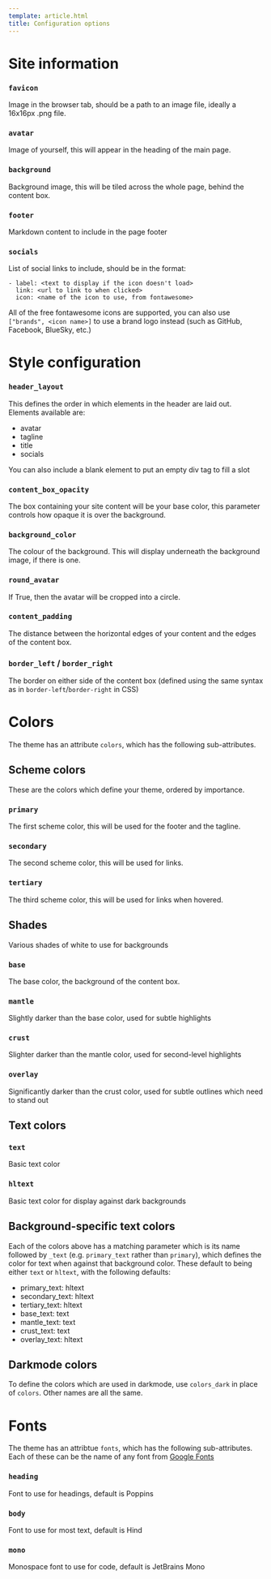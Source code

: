 ```yaml
---
template: article.html
title: Configuration options
---
```


# Site information
### `favicon`
Image in the browser tab, should be a path to an image file, ideally a 16x16px .png file.

### `avatar`
Image of yourself, this will appear in the heading of the main page.

### `background`
Background image, this will be tiled across the whole page, behind the content box.

### `footer`
Markdown content to include in the page footer

### `socials`
List of social links to include, should be in the format:
```
- label: <text to display if the icon doesn't load>
  link: <url to link to when clicked>
  icon: <name of the icon to use, from fontawesome>
```
All of the free fontawesome icons are supported, you can also use `["brands", <icon name>]` to use a brand logo instead (such as GitHub, Facebook, BlueSky, etc.)

# Style configuration
### `header_layout`
This defines the order in which elements in the header are laid out. Elements available are:

- avatar
- tagline
- title
- socials

You can also include a blank element to put an empty div tag to fill a slot

### `content_box_opacity`
The box containing your site content will be your base color, this parameter controls how opaque it is over the background.

### `background_color`
The colour of the background. This will display underneath the background image, if there is one.

### `round_avatar`
If True, then the avatar will be cropped into a circle.

### `content_padding`
The distance between the horizontal edges of your content and the edges of the content box.

### `border_left` / `border_right`
The border on either side of the content box (defined using the same syntax as in `border-left`/`border-right` in CSS)

# Colors
The theme has an attribute `colors`, which has the following sub-attributes.

## Scheme colors
These are the colors which define your theme, ordered by importance.

### `primary`
The first scheme color, this will be used for the footer and the tagline.

### `secondary`
The second scheme color, this will be used for links.

### `tertiary`
The third scheme color, this will be used for links when hovered.

## Shades
Various shades of white to use for backgrounds

### `base`
The base color, the background of the content box.

### `mantle`
Slightly darker than the base color, used for subtle highlights

### `crust`
Slighter darker than the mantle color, used for second-level highlights

### `overlay`
Significantly darker than the crust color, used for subtle outlines which need to stand out

## Text colors
### `text`
Basic text color

### `hltext`
Basic text color for display against dark backgrounds

## Background-specific text colors
Each of the colors above has a matching parameter which is its name followed by `_text` (e.g. `primary_text` rather than `primary`), which defines the color for text when against that background color. These default to being either `text` or `hltext`, with the following defaults:

- primary_text: hltext
- secondary_text: hltext
- tertiary_text: hltext
- base_text: text
- mantle_text: text
- crust_text: text
- overlay_text: hltext

## Darkmode colors
To define the colors which are used in darkmode, use `colors_dark` in place of `colors`. Other names are all the same.

# Fonts
The theme has an attribtue `fonts`, which has the following sub-attributes. Each of these can be the name of any font from [Google Fonts](https://fonts.google.com)

### `heading`
Font to use for headings, default is Poppins

### `body`
Font to use for most text, default is Hind

### `mono`
Monospace font to use for code, default is JetBrains Mono
